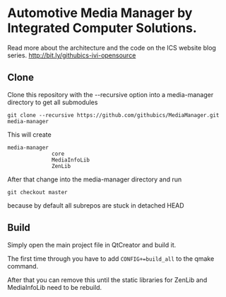 # Automotive Media Manager by Integrated Computer Solutions.
Read more about the architecture and the code on the ICS website blog series.
http://bit.ly/githubics-ivi-opensource

## Clone
Clone this repository with the --recursive option into a media-manager directory
to get all submodules
```
git clone --recursive https://github.com/githubics/MediaManager.git media-manager
```
This will create
```
media-manager
              core
              MediaInfoLib
              ZenLib
```

After that change into the media-manager directory and run
```
git checkout master
```
because by default all subrepos are stuck in detached HEAD

## Build
Simply open the main project file in QtCreator and build it.

The first time through you have to add `CONFIG+=build_all` to the qmake command.

After that you can remove this until the static libraries for ZenLib and
MediaInfoLib need to be rebuild.


